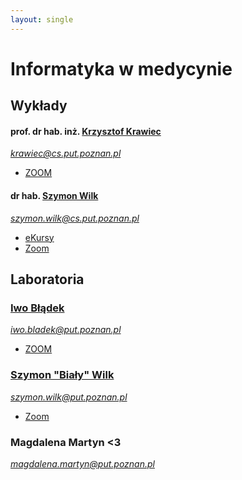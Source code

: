 ```yaml
---
layout: single
---
```

# Informatyka w medycynie

## Wykłady
#### prof. dr hab. inż. [Krzysztof Krawiec](http://www.cs.put.poznan.pl/kkrawiec/wiki/?n=Zajecia.InformatykaWMedycynie)  
*krawiec@cs.put.poznan.pl*
- [ZOOM](https://us02web.zoom.us/j/94704428387?pwd=TzlLNE05cWFlTU1jOGtOQUR5YjY0dz09)

#### dr hab. [Szymon Wilk](http://www.cs.put.poznan.pl/swilk/pmwiki/)
*szymon.wilk@cs.put.poznan.pl*

- [eKursy](https://ekursy.put.poznan.pl/course/view.php?id=3617)
- [Zoom](https://us02web.zoom.us/j/88300032095?pwd=RmFVYndUVzRrcGhDTGRCYTNrbnlCdz09#success)

## Laboratoria
### [Iwo Błądek](https://www.cs.put.poznan.pl/ibladek/wiki/pmwiki.php?n=Main.InfIwM)
*iwo.bladek@put.poznan.pl*
- [ZOOM](https://zoom.us/j/98630157061?pwd=Z3B0MURUQ2dzSFpybGRHWnNrZjQ0dz09)

### [Szymon "Biały" Wilk](http://www.cs.put.poznan.pl/swilk/pmwiki/)
*szymon.wilk@put.poznan.pl*
- [Zoom](https://us02web.zoom.us/j/85489255639?pwd=NXN1TG9zL2ZYMUlmN2x4NDZ5SnkzZz09#success)

### Magdalena Martyn <3
*magdalena.martyn@put.poznan.pl*
